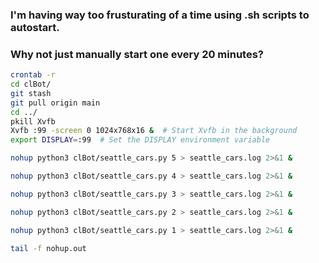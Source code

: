 ### I'm having way too frusturating of a time using .sh scripts to autostart.

### Why not just manually start one every 20 minutes?

```Bash
crontab -r
cd clBot/
git stash
git pull origin main
cd ../
pkill Xvfb
Xvfb :99 -screen 0 1024x768x16 &  # Start Xvfb in the background
export DISPLAY=:99  # Set the DISPLAY environment variable
```
```Bash
nohup python3 clBot/seattle_cars.py 5 > seattle_cars.log 2>&1 &
```
```Bash
nohup python3 clBot/seattle_cars.py 4 > seattle_cars.log 2>&1 &
```
```Bash
nohup python3 clBot/seattle_cars.py 3 > seattle_cars.log 2>&1 &
```
```Bash
nohup python3 clBot/seattle_cars.py 2 > seattle_cars.log 2>&1 &
```
```Bash
nohup python3 clBot/seattle_cars.py 1 > seattle_cars.log 2>&1 &
```
```Bash
tail -f nohup.out
```
